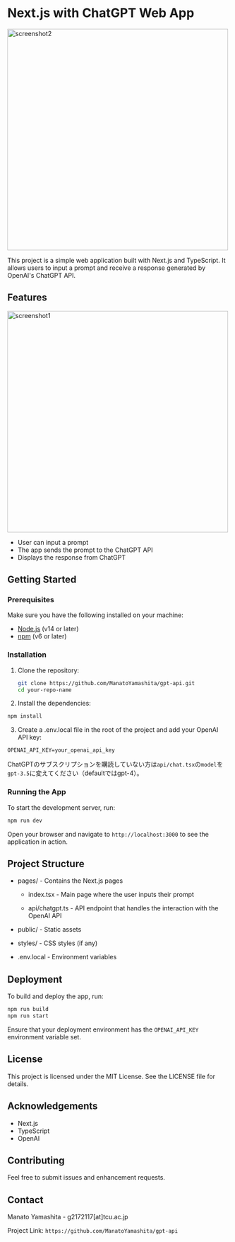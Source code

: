 # Next.js with ChatGPT Web App

<img width="500" alt="screenshot2" src="https://github.com/ManatoYamashita/gpt-api/assets/95745485/495305e1-ab55-4d1e-8173-840cb114b445">

This project is a simple web application built with Next.js and TypeScript. It allows users to input a prompt and receive a response generated by OpenAI's ChatGPT API.

## Features

<img width="500" alt="screenshot1" src="https://github.com/ManatoYamashita/gpt-api/assets/95745485/3db0b8d0-fc6b-4f00-91f8-c29cbfa2dfc4">

- User can input a prompt
- The app sends the prompt to the ChatGPT API
- Displays the response from ChatGPT

## Getting Started

### Prerequisites

Make sure you have the following installed on your machine:

- [Node.js](https://nodejs.org/) (v14 or later)
- [npm](https://www.npmjs.com/) (v6 or later)

### Installation

1. Clone the repository:

   ```sh
   git clone https://github.com/ManatoYamashita/gpt-api.git
   cd your-repo-name
   ```

2. Install the dependencies:

``` sh
npm install
```

3. Create a .env.local file in the root of the project and add your OpenAI API key:

```env
OPENAI_API_KEY=your_openai_api_key
```
ChatGPTのサブスクリプションを購読していない方は`api/chat.tsx`の`model`を`gpt-3.5`に変えてください（defaultではgpt-4）。

### Running the App
To start the development server, run:

```sh
npm run dev
```

Open your browser and navigate to `http://localhost:3000` to see the application in action.

## Project Structure
* pages/ - Contains the Next.js pages

    * index.tsx - Main page where the user inputs their prompt

    * api/chatgpt.ts - API endpoint that handles the interaction with the OpenAI API
* public/ - Static assets
* styles/ - CSS styles (if any)
* .env.local - Environment variables

## Deployment
To build and deploy the app, run:

```sh
npm run build
npm run start
```

Ensure that your deployment environment has the `OPENAI_API_KEY` environment variable set.

## License

This project is licensed under the MIT License. See the LICENSE file for details.

## Acknowledgements
* Next.js
* TypeScript
* OpenAI

## Contributing

Feel free to submit issues and enhancement requests.

## Contact

Manato Yamashita - g2172117[at]tcu.ac.jp

Project Link: `https://github.com/ManatoYamashita/gpt-api`
